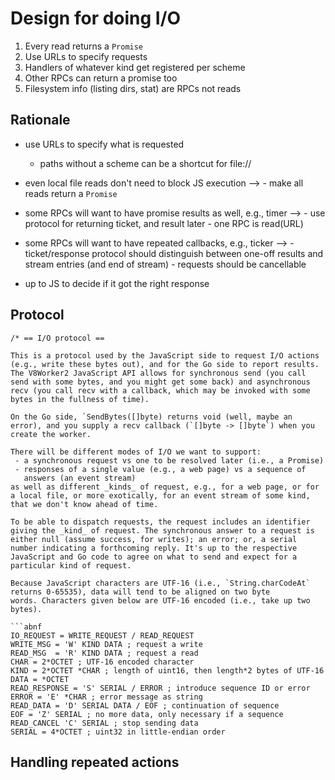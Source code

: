 # Design for doing I/O

 1. Every read returns a `Promise`
 1. Use URLs to specify requests
 1. Handlers of whatever kind get registered per scheme
 1. Other RPCs can return a promise too
 1. Filesystem info (listing dirs, stat) are RPCs not reads

## Rationale

 - use URLs to specify what is requested
   - paths without a scheme can be a shortcut for file://

 - even local file reads don't need to block JS execution
   --> - make all reads return a `Promise`

 - some RPCs will want to have promise results as well, e.g., timer
   --> - use protocol for returning ticket, and result later
       - one RPC is read(URL)

 - some RPCs will want to have repeated callbacks, e.g., ticker
   --> - ticket/response protocol should distinguish between one-off results and stream entries (and end of stream)
       - requests should be cancellable

 - up to JS to decide if it got the right response

## Protocol

```
/* == I/O protocol ==

This is a protocol used by the JavaScript side to request I/O actions
(e.g., write these bytes out), and for the Go side to report results.
The V8Worker2 JavaScript API allows for synchronous send (you call
send with some bytes, and you might get some back) and asynchronous
recv (you call recv with a callback, which may be invoked with some
bytes in the fullness of time).

On the Go side, `SendBytes([]byte) returns void (well, maybe an
error), and you supply a recv callback (`[]byte -> []byte`) when you
create the worker.

There will be different modes of I/O we want to support:
 - a synchronous request vs one to be resolved later (i.e., a Promise)
 - responses of a single value (e.g., a web page) vs a sequence of
   answers (an event stream)
as well as different _kinds_ of request, e.g., for a web page, or for
a local file, or more exotically, for an event stream of some kind,
that we don't know ahead of time.

To be able to dispatch requests, the request includes an identifier
giving the _kind_ of request. The synchronous answer to a request is
either null (assume success, for writes); an error; or, a serial
number indicating a forthcoming reply. It's up to the respective
JavaScript and Go code to agree on what to send and expect for a
particular kind of request.

Because JavaScript characters are UTF-16 (i.e., `String.charCodeAt`
returns 0-65535), data will tend to be aligned on two byte
words. Characters given below are UTF-16 encoded (i.e., take up two
bytes).

```abnf
IO_REQUEST = WRITE_REQUEST / READ_REQUEST
WRITE_MSG = 'W' KIND DATA ; request a write
READ_MSG  = 'R' KIND DATA ; request a read
CHAR = 2*OCTET ; UTF-16 encoded character
KIND = 2*OCTET *CHAR ; length of uint16, then length*2 bytes of UTF-16
DATA = *OCTET
READ_RESPONSE = 'S' SERIAL / ERROR ; introduce sequence ID or error
ERROR = 'E' *CHAR ; error message as string
READ_DATA = 'D' SERIAL DATA / EOF ; continuation of sequence
EOF = 'Z' SERIAL ; no more data, only necessary if a sequence
READ_CANCEL 'C' SERIAL ; stop sending data
SERIAL = 4*OCTET ; uint32 in little-endian order
```

## Handling repeated actions
